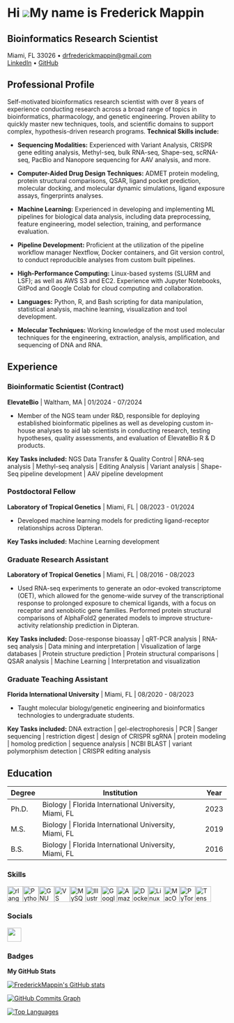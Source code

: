 Hi ![](https://user-images.githubusercontent.com/18350557/176309783-0785949b-9127-417c-8b55-ab5a4333674e.gif)My name is Frederick Mappin
=====================================================================================================================================
## Bioinformatics Research Scientist
Miami, FL 33026 • drfrederickmappin@gmail.com  
[LinkedIn](https://www.linkedin.com/in/frederick-mappin/) • [GitHub](https://github.com/FrederickMappin)

## Professional Profile

Self-motivated bioinformatics research scientist with over 8 years of experience conducting research across a broad range of topics in bioinformatics, pharmacology, and genetic engineering. Proven ability to quickly master new techniques, tools, and scientific domains to support complex, hypothesis-driven research programs. **Technical Skills include:**

- **Sequencing Modalities:** Experienced with Variant Analysis, CRISPR gene editing analysis, Methyl-seq, bulk RNA-seq, Shape-seq, scRNA-seq, PacBio and Nanopore sequencing for AAV analysis, and more.

- **Computer-Aided Drug Design Techniques:** ADMET protein modeling, protein structural comparisons, QSAR, ligand pocket prediction, molecular docking, and molecular dynamic simulations, ligand exposure assays, fingerprints analyses.

- **Machine Learning:** Experienced in developing and implementing ML pipelines for biological data analysis, including data preprocessing, feature engineering, model selection, training, and performance evaluation.

- **Pipeline Development:** Proficient at the utilization of the pipeline workflow manager Nextflow, Docker containers, and Git version control, to conduct reproducible analyses from custom built pipelines.

- **High-Performance Computing:** Linux-based systems (SLURM and LSF); as well as AWS S3 and EC2. Experience with Jupyter Notebooks, GitPod and Google Colab for cloud computing and collaboration.

- **Languages:** Python, R, and Bash scripting for data manipulation, statistical analysis, machine learning, visualization and tool development.

- **Molecular Techniques:** Working knowledge of the most used molecular techniques for the engineering, extraction, analysis, amplification, and sequencing of DNA and RNA.

## Experience

### Bioinformatic Scientist (Contract)
**ElevateBio** | Waltham, MA | 01/2024 - 07/2024

- Member of the NGS team under R&D, responsible for deploying established bioinformatic pipelines as well as developing custom in-house analyses to aid lab scientists in conducting research, testing hypotheses, quality assessments, and evaluation of ElevateBio R & D products.

**Key Tasks included:** NGS Data Transfer & Quality Control | RNA-seq analysis | Methyl-seq analysis | Editing Analysis | Variant analysis | Shape-Seq pipeline development | AAV pipeline development

### Postdoctoral Fellow
**Laboratory of Tropical Genetics** | Miami, FL | 08/2023 - 01/2024 

- Developed machine learning models for predicting ligand-receptor relationships across Dipteran.

**Key Tasks included:** Machine Learning development

### Graduate Research Assistant
**Laboratory of Tropical Genetics** | Miami, FL | 08/2016 - 08/2023 

- Used RNA-seq experiments to generate an odor-evoked transcriptome (OET), which allowed for the genome-wide survey of the transcriptional response to prolonged exposure to chemical ligands, with a focus on receptor and xenobiotic gene families. Performed protein structural comparisons of AlphaFold2 generated models to improve structure-activity relationship prediction in Dipteran.

**Key Tasks included:** Dose-response bioassay | qRT-PCR analysis | RNA-seq analysis | Data mining and interpretation | Visualization of large databases | Protein structure prediction | Protein structural comparisons | QSAR analysis | Machine Learning | Interpretation and visualization

### Graduate Teaching Assistant
**Florida International University** | Miami, FL | 08/2020 - 08/2023 

- Taught molecular biology/genetic engineering and bioinformatics technologies to undergraduate students.

**Key Tasks included:** DNA extraction | gel-electrophoresis | PCR | Sanger sequencing | restriction digest | design of CRISPR sgRNA | protein modeling | homolog prediction | sequence analysis | NCBI BLAST | variant polymorphism detection | CRISPR editing analysis

## Education

| Degree | Institution | Year |
|--------|-------------|------|
| Ph.D. | Biology \| Florida International University, Miami, FL | 2023 |
| M.S. | Biology \| Florida International University, Miami, FL | 2019 |
| B.S. | Biology \| Florida International University, Miami, FL | 2016 |



### Skills


<p align="left">
<a href="https://www.r-project.org/" target="_blank" rel="noreferrer"><img src="https://raw.githubusercontent.com/danielcranney/readme-generator/main/public/icons/skills/rlang-colored.svg" width="36" height="36" alt="rlang" /></a><a href="https://www.python.org/" target="_blank" rel="noreferrer"><img src="https://raw.githubusercontent.com/danielcranney/readme-generator/main/public/icons/skills/python-colored.svg" width="36" height="36" alt="Python" /></a><a href="https://www.gnu.org/software/bash/" target="_blank" rel="noreferrer"><img src="https://raw.githubusercontent.com/danielcranney/readme-generator/main/public/icons/skills/gnubash.svg" width="36" height="36" alt="GNU Bash" /></a><a href="https://code.visualstudio.com/" target="_blank" rel="noreferrer"><img src="https://raw.githubusercontent.com/danielcranney/readme-generator/main/public/icons/skills/visualstudiocode.svg" width="36" height="36" alt="VS Code" /></a><a href="https://www.mysql.com/" target="_blank" rel="noreferrer"><img src="https://raw.githubusercontent.com/danielcranney/readme-generator/main/public/icons/skills/mysql-colored.svg" width="36" height="36" alt="MySQL" /></a><a href="https://www.adobe.com/uk/products/illustrator.html" target="_blank" rel="noreferrer"><img src="https://raw.githubusercontent.com/danielcranney/readme-generator/main/public/icons/skills/illustrator-colored.svg" width="36" height="36" alt="Illustrator" /></a><a href="https://cloud.google.com/" target="_blank" rel="noreferrer"><img src="https://raw.githubusercontent.com/danielcranney/readme-generator/main/public/icons/skills/googlecloud-colored.svg" width="36" height="36" alt="Google Cloud" /></a><a href="https://aws.amazon.com" target="_blank" rel="noreferrer"><img src="https://raw.githubusercontent.com/danielcranney/readme-generator/main/public/icons/skills/aws-colored.svg" width="36" height="36" alt="Amazon Web Services" /></a><a href="https://www.docker.com/" target="_blank" rel="noreferrer"><img src="https://raw.githubusercontent.com/danielcranney/readme-generator/main/public/icons/skills/docker-colored.svg" width="36" height="36" alt="Docker" /></a><a href="https://www.linux.org" target="_blank" rel="noreferrer"><img src="https://raw.githubusercontent.com/danielcranney/readme-generator/main/public/icons/skills/linux-colored.svg" width="36" height="36" alt="Linux" /></a><a href="https://apple.com" target="_blank" rel="noreferrer"><img src="https://raw.githubusercontent.com/danielcranney/readme-generator/main/public/icons/skills/macos-colored.svg" width="36" height="36" alt="MacOS" /></a><a href="https://pytorch.org/" target="_blank" rel="noreferrer"><img src="https://raw.githubusercontent.com/danielcranney/readme-generator/main/public/icons/skills/pytorch-colored.svg" width="36" height="36" alt="PyTorch" /></a><a href="https://www.tensorflow.org/" target="_blank" rel="noreferrer"><img src="https://raw.githubusercontent.com/danielcranney/readme-generator/main/public/icons/skills/tensorflow-colored.svg" width="36" height="36" alt="TensorFlow" /></a>
</p>


### Socials

<p align="left"> <a href="https://www.github.com/FrederickMappin" target="_blank" rel="noreferrer"> <picture> <source media="(prefers-color-scheme: dark)" srcset="https://raw.githubusercontent.com/danielcranney/readme-generator/main/public/icons/socials/github-dark.svg" /> <source media="(prefers-color-scheme: light)" srcset="https://raw.githubusercontent.com/danielcranney/readme-generator/main/public/icons/socials/github.svg" /> <img src="https://raw.githubusercontent.com/danielcranney/readme-generator/main/public/icons/socials/github.svg" width="32" height="32" /> </picture> </a></p>

### Badges

<b>My GitHub Stats</b>

<a href="http://www.github.com/FrederickMappin"><img src="https://github-readme-stats.vercel.app/api?username=FrederickMappin&show_icons=true&hide=stars,prs,issues,contribs&title_color=0891b2&text_color=ffffff&icon_color=0891b2&bg_color=1c1917&hide_border=true&show_icons=true" alt="FrederickMappin's GitHub stats" /></a>

<a href="http://www.github.com/FrederickMappin"><img src="https://github-readme-activity-graph.cyclic.app/graph?username=FrederickMappin&bg_color=1c1917&color=ffffff&line=0891b2&point=ffffff&area_color=1c1917&area=true&hide_border=true&custom_title=GitHub%20Commits%20Graph" alt="GitHub Commits Graph" /></a>

<a href="https://github.com/FrederickMappin" align="left"><img src="https://github-readme-stats.vercel.app/api/top-langs/?username=FrederickMappin&langs_count=10&title_color=0891b2&text_color=ffffff&icon_color=0891b2&bg_color=1c1917&hide_border=true&locale=en&custom_title=Top%20%Languages" alt="Top Languages" /></a>
